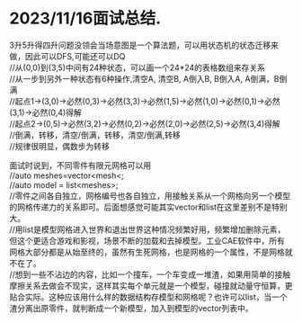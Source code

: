 # 2023/11/16面试总结.

3升5升得四升问题没领会当场意图是一个算法题，可以用状态机的状态迁移来做，因此可以DFS,可能还可以DQ  
//从(0,0)到(3,5)中间有24种状态，可以画一个24*24的表格数组来存关系  
//从一步到另外一种状态有6种操作,清空A, 清空B, A倒入B, B倒入A, A倒满，B倒满  
//起点1-&gt;(3,0)-&gt;必然(0,3)-&gt;必然(3,3)-&gt;必然(1,5)-&gt;必然(1,0)-&gt;必然(0,1)-&gt;必然(3,1)-&gt;必然(0,4)得解  
//起点2-&gt;(0,5)-&gt;必然(3,2)-&gt;必然(0,2)-&gt;必然(2,0)-&gt;必然(2,5)-&gt;必然(3,4)得解  
//倒满，转移，清空/倒满，转移，清空/倒满,转移  
//规律很明显，偶数步为转移  

面试时说到，不同零件有限元网格可以用  
//auto meshes=vector&lt;mesh&lt;;  
//auto model = list&lt;meshes&gt;;  
//零件之间各自独立，网格编号也各自独立，用接触关系从一个网格向另一个模型的网格传递力的关系即可。后面想感觉可能其实vector和list在这里差别不是特别大。  
//用list是模型网格进入世界和退出世界这种情况频繁好用，频繁增加删除元素，但这个更适合游戏和影视，场景不断的加载和去掉模型。工业CAE软件中，所有网格大部分都是从始至终的，虽然有生死网格，也是网格的一个属性，不是网格就不在了。  
//想到一些不沾边的内容，比如一个撞车，一个车变成一堆渣，如果用简单的接触摩擦关系去做会不现实，这样其实每个单元就是一个模型，碰撞就动量守恒算，更贴合实际。这种应该用什么样的数据结构存模型和网格呢？也许可以list，当一个渣分离出原零件，就判断成一个新模型，加入到模型的vector列表中。  

